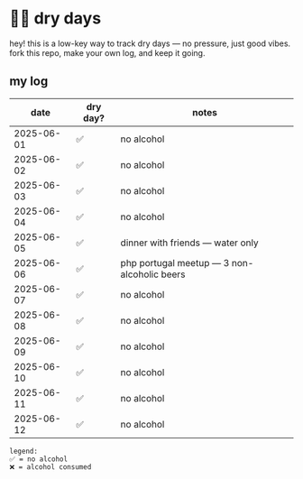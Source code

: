 # 💪🏼 dry days

hey! this is a low-key way to track dry days — no pressure, just good vibes.  fork this repo, make your own log, and keep it going.

## my log

| date       | dry day? | notes                                              |
|------------|----------|----------------------------------------------------|
| 2025-06-01 | ✅       | no alcohol                                         |
| 2025-06-02 | ✅       | no alcohol                                         |
| 2025-06-03 | ✅       | no alcohol                                         |
| 2025-06-04 | ✅       | no alcohol                                         |
| 2025-06-05 | ✅       | dinner with friends — water only                   |
| 2025-06-06 | ✅       | php portugal meetup — 3 non-alcoholic beers        |
| 2025-06-07 | ✅       | no alcohol                                         |
| 2025-06-08 | ✅       | no alcohol                                         |
| 2025-06-09 | ✅       | no alcohol                                         |
| 2025-06-10 | ✅       | no alcohol                                         |
| 2025-06-11 | ✅       | no alcohol                                         |
| 2025-06-12 | ✅       | no alcohol                                         |

```
legend:
✅ = no alcohol
❌ = alcohol consumed
```
